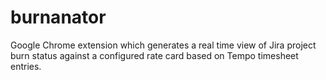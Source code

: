 # burnanator
Google Chrome extension which generates a real time view of Jira project burn status against a configured rate card based on Tempo timesheet entries.
